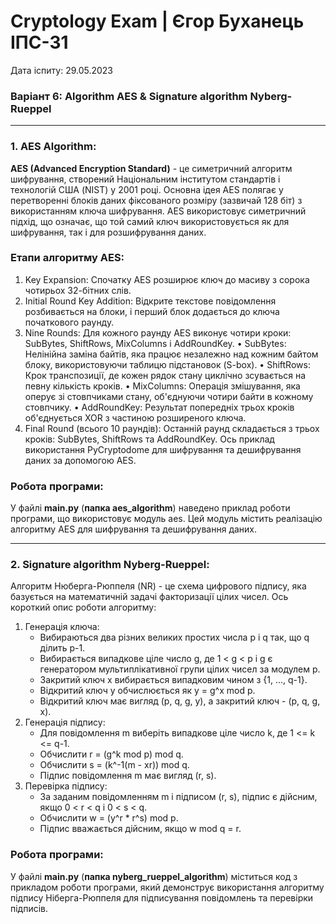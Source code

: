 # Cryptology Exam | Єгор Буханець ІПС-31
Дата іспиту: 29.05.2023

### Варіант 6: Algorithm AES & Signature algorithm Nyberg-Rueppel

---
### 1. AES Algorithm:
**AES (Advanced Encryption Standard)** - це симетричний алгоритм шифрування, створений Національним інститутом стандартів і технологій США (NIST) у 2001 році. Основна ідея AES полягає у перетворенні блоків даних фіксованого розміру (зазвичай 128 біт) з використанням ключа шифрування. AES використовує симетричний підхід, що означає, що той самий ключ використовується як для шифрування, так і для розшифрування даних.

### Етапи алгоритму AES:
1.	Key Expansion: Спочатку AES розширює ключ до масиву з сорока чотирьох 32-бітних слів.
2.	Initial Round Key Addition: Відкрите текстове повідомлення розбивається на блоки, і перший блок додається до ключа початкового раунду.
3.	Nine Rounds: Для кожного раунду AES виконує чотири кроки: SubBytes, ShiftRows, MixColumns і AddRoundKey.
•	SubBytes: Нелінійна заміна байтів, яка працює незалежно над кожним байтом блоку, використовуючи таблицю підстановок (S-box).
•	ShiftRows: Крок транспозиції, де кожен рядок стану циклічно зсувається на певну кількість кроків.
•	MixColumns: Операція змішування, яка оперує зі стовпчиками стану, об'єднуючи чотири байти в кожному стовпчику.
•	AddRoundKey: Результат попередніх трьох кроків об'єднується XOR з частиною розширеного ключа.
4.	Final Round (всього 10 раундів): Останній раунд складається з трьох кроків: SubBytes, ShiftRows та AddRoundKey.
Ось приклад використання PyCryptodome для шифрування та дешифрування даних за допомогою AES.

### Робота програми:
У файлі **main.py** (**папка aes_algorithm**) наведено приклад роботи програми, що використовує модуль aes. Цей модуль містить реалізацію алгоритму AES для шифрування та дешифрування даних.


---
### 2. Signature algorithm Nyberg-Rueppel:

Алгоритм Нюберга-Рюппеля (NR) - це схема цифрового підпису, яка базується на математичній задачі факторизації цілих чисел. Ось короткий опис роботи алгоритму:
1) Генерація ключа:
    * Вибираються два різних великих простих числа p і q так, що q ділить p-1.
    * Вибирається випадкове ціле число g, де 1 < g < p і g є генератором мультиплікативної групи цілих чисел за модулем p.
    * Закритий ключ x вибирається випадковим чином з {1, ..., q-1}.
    * Відкритий ключ y обчислюється як y = g^x mod p.
    * Відкритий ключ має вигляд (p, q, g, y), а закритий ключ - (p, q, g, x).
2) Генерація підпису:
    * Для повідомлення m виберіть випадкове ціле число k, де 1 <= k <= q-1.
    * Обчислити r = (g^k mod p) mod q.
    * Обчислити s = (k^-1(m - xr)) mod q.
    * Підпис повідомлення m має вигляд (r, s).
3) Перевірка підпису:
    * За заданим повідомленням m і підписом (r, s), підпис є дійсним, якщо 0 < r < q і 0 < s < q.
    * Обчислити w = (y^r * r^s) mod p.
    * Підпис вважається дійсним, якщо w mod q = r.

### Робота програми:
У файлі **main.py** (**папка nyberg_rueppel_algorithm**) міститься код з прикладом роботи програми, який демонструє використання алгоритму підпису Ніберга-Рюппеля для підписування повідомлень та перевірки підписів.
